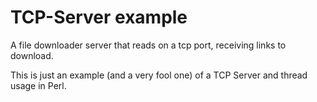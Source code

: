 # TCP-Server example
A file downloader server that reads on a tcp port, receiving links to download.

This is just an example (and a very fool one) of a TCP Server and thread usage in Perl.
